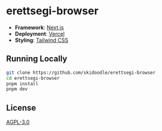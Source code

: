 # erettsegi-browser

- **Framework**: [Next.js](https://nextjs.org/)
- **Deployment**: [Vercel](https://vercel.com)
- **Styling**: [Tailwind CSS](https://tailwindcss.com)

## Running Locally

```bash
git clone https://github.com/skidoodle/erettsegi-browser
cd erettsegi-browser
pnpm install
pnpm dev
```

## License

[AGPL-3.0](https://github.com/skidoodle/erettsegi-browser/blob/main/LICENSE)
